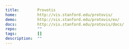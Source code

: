 ```yaml
---
title:        Provotis
home:         http://vis.stanford.edu/protovis/
demo:         http://vis.stanford.edu/protovis/ex/
docs:         http://vis.stanford.edu/protovis/docs/
repo:         ""
tags:         []
description:  ""
---
```


